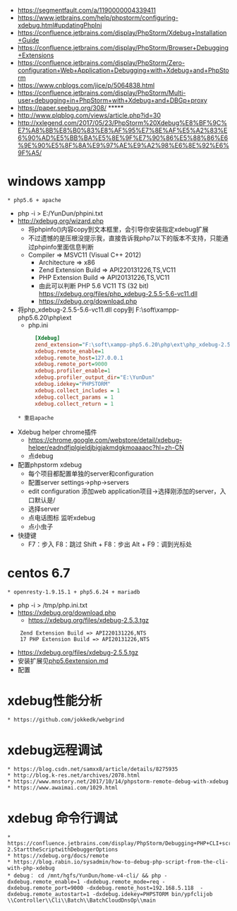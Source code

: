 * https://segmentfault.com/a/1190000004339411
* https://www.jetbrains.com/help/phpstorm/configuring-xdebug.html#updatingPhpIni
* https://confluence.jetbrains.com/display/PhpStorm/Xdebug+Installation+Guide
* https://confluence.jetbrains.com/display/PhpStorm/Browser+Debugging+Extensions
* https://confluence.jetbrains.com/display/PhpStorm/Zero-configuration+Web+Application+Debugging+with+Xdebug+and+PhpStorm
* https://www.cnblogs.com/jice/p/5064838.html
* https://confluence.jetbrains.com/display/PhpStorm/Multi-user+debugging+in+PhpStorm+with+Xdebug+and+DBGp+proxy
* https://paper.seebug.org/308/  *****
* http://www.plqblog.com/views/article.php?id=30
* http://xxlegend.com/2017/05/23/PhpStorm%20Xdebug%E8%BF%9C%E7%A8%8B%E8%B0%83%E8%AF%95%E7%8E%AF%E5%A2%83%E6%90%AD%E5%BB%BA%E5%8E%9F%E7%90%86%E5%88%86%E6%9E%90%E5%8F%8A%E9%97%AE%E9%A2%98%E6%8E%92%E6%9F%A5/


# windows xampp
    * php5.6 + apache
* php -i > E:/YunDun/phpini.txt
* http://xdebug.org/wizard.php
    * 将phpinfo()内容copy到文本框里，会引导你安装指定xdebug扩展
    * 不过遗憾的是压根没提示我，直接告诉我php7以下的版本不支持，只能通过phpinfo里面信息判断
    * Compiler => MSVC11 (Visual C++ 2012)
      * Architecture => x86
      * Zend Extension Build => API220131226,TS,VC11
      * PHP Extension Build => API20131226,TS,VC11
      * 由此可以判断  PHP 5.6 VC11 TS (32 bit) https://xdebug.org/files/php_xdebug-2.5.5-5.6-vc11.dll
      * https://xdebug.org/download.php
*  将php_xdebug-2.5.5-5.6-vc11.dll copy到 F:\soft\xampp-php5.6.20\php\ext
   * php.ini
      ```php.ini
        [Xdebug]
        zend_extension="F:\soft\xampp-php5.6.20\php\ext\php_xdebug-2.5.5-5.6-vc11.dll"
        xdebug.remote_enable=1
        xdebug.remote_host=127.0.0.1
        xdebug.remote_port=9000
        xdebug.profiler_enable=1
        xdebug.profiler_output_dir="E:\YunDun"
        xdebug.idekey="PHPSTORM"
        xdebug.collect_includes = 1
        xdebug.collect_params = 1
        xdebug.collect_return = 1

    ```
    * 重启apache
    
* Xdebug helper chrome插件
    * https://chrome.google.com/webstore/detail/xdebug-helper/eadndfjplgieldjbigjakmdgkmoaaaoc?hl=zh-CN
    * 点debug
* 配置phpstorm xdebug
    * 每个项目都配置单独的server和configuration
    * 配置server settings->php->servers
    * edit configuration 添加web application项目->选择刚添加的server，入口默认是/
    * 选择server
    * 点电话图标 监听xdebug
    * 点小虫子
* 快捷键
    * F7：步入
      F8：跳过
      Shift + F8：步出
      Alt + F9：调到光标处
    
# centos 6.7
    * openresty-1.9.15.1 + php5.6.24 + mariadb
* php -i > /tmp/php.ini.txt
* https://xdebug.org/download.php
    * https://xdebug.org/files/xdebug-2.5.3.tgz
```
    Zend Extension Build => API220131226,NTS
    17 PHP Extension Build => API20131226,NTS
```

* https://xdebug.org/files/xdebug-2.5.5.tgz
* 安装扩展见[php5.6extension.md](php5.6extension.md)
* 配置


# xdebug性能分析
    * https://github.com/jokkedk/webgrind
    
# xdebug远程调试
    * https://blog.csdn.net/samxx8/article/details/8275935
    * http://blog.k-res.net/archives/2078.html
    * https://www.mnstory.net/2017/10/14/phpstorm-remote-debug-with-xdebug
    * https://www.awaimai.com/1029.html
    
    
# xdebug 命令行调试
    * https://confluence.jetbrains.com/display/PhpStorm/Debugging+PHP+CLI+scripts+with+PhpStorm#DebuggingPHPCLIscriptswithPhpStorm-2.StarttheScriptwithDebuggerOptions
    * https://xdebug.org/docs/remote
    * https://blog.rabin.io/sysadmin/how-to-debug-php-script-from-the-cli-with-php-xdebug
    * debug： cd /mnt/hgfs/YunDun/home-v4-cli/ && php -dxdebug.remote_enable=1 -dxdebug.remote_mode=req -dxdebug.remote_port=9000 -dxdebug.remote_host=192.168.5.118  -dxdebug.remote_autostart=1 -dxdebug.idekey=PHPSTORM bin/ypfclijob \\Controller\\Cli\\Batch\\BatchCloudDnsOp\\main


    
